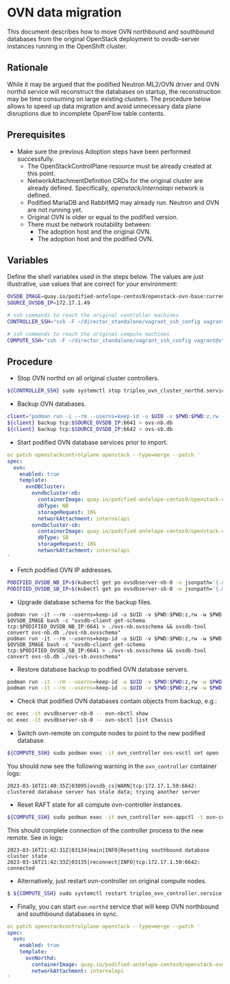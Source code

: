 # OVN data migration

This document describes how to move OVN northbound and southbound databases
from the original OpenStack deployment to ovsdb-server instances running in the
OpenShift cluster.

## Rationale

While it may be argued that the podified Neutron ML2/OVN driver and OVN northd
service will reconstruct the databases on startup, the reconstruction may be
time consuming on large existing clusters. The procedure below allows to speed
up data migration and avoid unnecessary data plane disruptions due to
incomplete OpenFlow table contents.

## Prerequisites

* Make sure the previous Adoption steps have been performed successfully.
  * The OpenStackControlPlane resource must be already created at this point.
  * NetworkAttachmentDefinition CRDs for the original cluster are already
    defined. Specifically, *openstack/internalapi* network is defined.
  * Podified MariaDB and RabbitMQ may already run. Neutron and OVN are not
    running yet.
  * Original OVN is older or equal to the podified version.
  * There must be network routability between:
    * The adoption host and the original OVN.
    * The adoption host and the podified OVN.

## Variables

Define the shell variables used in the steps below. The values are
just illustrative, use values that are correct for your environment:

```bash
OVSDB_IMAGE=quay.io/podified-antelope-centos9/openstack-ovn-base:current-podified
SOURCE_OVSDB_IP=172.17.1.49

# ssh commands to reach the original controller machines
CONTROLLER_SSH="ssh -F ~/director_standalone/vagrant_ssh_config vagrant@standalone"

# ssh commands to reach the original compute machines
COMPUTE_SSH="ssh -F ~/director_standalone/vagrant_ssh_config vagrant@standalone"
```

## Procedure

- Stop OVN northd on all original cluster controllers.

```bash
${CONTROLLER_SSH} sudo systemctl stop tripleo_ovn_cluster_northd.service
```

- Backup OVN databases.

```bash
client="podman run -i --rm --userns=keep-id -u $UID -v $PWD:$PWD:z,rw -w $PWD $OVSDB_IMAGE ovsdb-client"
${client} backup tcp:$SOURCE_OVSDB_IP:6641 > ovs-nb.db
${client} backup tcp:$SOURCE_OVSDB_IP:6642 > ovs-sb.db
```

- Start podified OVN database services prior to import.

```yaml
oc patch openstackcontrolplane openstack --type=merge --patch '
spec:
  ovn:
    enabled: true
    template:
      ovnDBCluster:
        ovndbcluster-nb:
          containerImage: quay.io/podified-antelope-centos9/openstack-ovn-nb-db-server:current-podified
          dbType: NB
          storageRequest: 10G
          networkAttachment: internalapi
        ovndbcluster-sb:
          containerImage: quay.io/podified-antelope-centos9/openstack-ovn-sb-db-server:current-podified
          dbType: SB
          storageRequest: 10G
          networkAttachment: internalapi
'
```

- Fetch podified OVN IP addresses.

```bash
PODIFIED_OVSDB_NB_IP=$(kubectl get po ovsdbserver-nb-0 -o jsonpath='{.metadata.annotations.k8s\.v1\.cni\.cncf\.io/network-status}' | jq 'map(. | select(.name=="openstack/internalapi"))[0].ips[0]' | tr -d '"')
PODIFIED_OVSDB_SB_IP=$(kubectl get po ovsdbserver-sb-0 -o jsonpath='{.metadata.annotations.k8s\.v1\.cni\.cncf\.io/network-status}' | jq 'map(. | select(.name=="openstack/internalapi"))[0].ips[0]' | tr -d '"')
```

- Upgrade database schema for the backup files.

```
podman run -it --rm --userns=keep-id -u $UID -v $PWD:$PWD:z,rw -w $PWD $OVSDB_IMAGE bash -c "ovsdb-client get-schema tcp:$PODIFIED_OVSDB_NB_IP:6641 > ./ovs-nb.ovsschema && ovsdb-tool convert ovs-nb.db ./ovs-nb.ovsschema"
podman run -it --rm --userns=keep-id -u $UID -v $PWD:$PWD:z,rw -w $PWD $OVSDB_IMAGE bash -c "ovsdb-client get-schema tcp:$PODIFIED_OVSDB_SB_IP:6641 > ./ovs-sb.ovsschema && ovsdb-tool convert ovs-sb.db ./ovs-sb.ovsschema"
```

- Restore database backup to podified OVN database servers.

```bash
podman run -it --rm --userns=keep-id -u $UID -v $PWD:$PWD:z,rw -w $PWD $OVSDB_IMAGE bash -c "ovsdb-client restore tcp:$PODIFIED_OVSDB_NB_IP:6641 < ovs-nb.db"
podman run -it --rm --userns=keep-id -u $UID -v $PWD:$PWD:z,rw -w $PWD $OVSDB_IMAGE bash -c "ovsdb-client restore tcp:$PODIFIED_OVSDB_SB_IP:6642 < ovs-sb.db"
```

- Check that podified OVN databases contain objects from backup, e.g.:

```bash
oc exec -it ovsdbserver-nb-0 -- ovn-nbctl show
oc exec -it ovsdbserver-sb-0 -- ovn-sbctl list Chassis
```

- Switch ovn-remote on compute nodes to point to the new podified database.

```bash
${COMPUTE_SSH} sudo podman exec -it ovn_controller ovs-vsctl set open . external_ids:ovn-remote=tcp:$PODIFIED_OVSDB_SB_IP:6642
```

You should now see the following warning in the `ovn_controller` container logs:

```
2023-03-16T21:40:35Z|03095|ovsdb_cs|WARN|tcp:172.17.1.50:6642: clustered database server has stale data; trying another server
```

- Reset RAFT state for all compute ovn-controller instances.

```bash
${COMPUTE_SSH} sudo podman exec -it ovn_controller ovn-appctl -t ovn-controller sb-cluster-state-reset
```

This should complete connection of the controller process to the new remote. See in logs:

```
2023-03-16T21:42:31Z|03134|main|INFO|Resetting southbound database cluster state
2023-03-16T21:42:33Z|03135|reconnect|INFO|tcp:172.17.1.50:6642: connected
```

- Alternatively, just restart ovn-controller on original compute nodes.

```bash
$ ${COMPUTE_SSH} sudo systemctl restart tripleo_ovn_controller.service
```

- Finally, you can start `ovn-northd` service that will keep OVN northbound and southbound databases in sync.

```yaml
oc patch openstackcontrolplane openstack --type=merge --patch '
spec:
  ovn:
    enabled: true
    template:
      ovnNorthd:
        containerImage: quay.io/podified-antelope-centos9/openstack-ovn-northd:current-podified
        networkAttachment: internalapi
'
```
